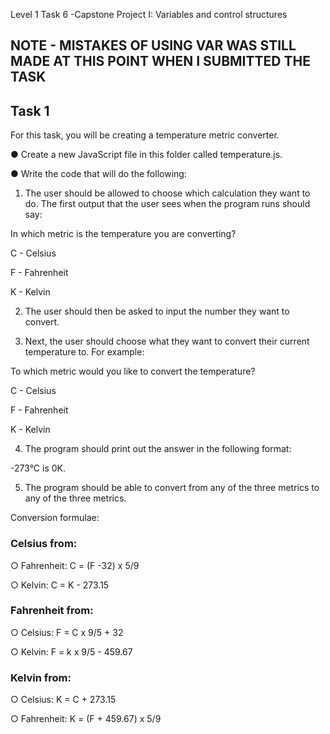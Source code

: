 Level 1 Task 6 -Capstone Project I: Variables and control structures

## NOTE - MISTAKES OF USING VAR WAS STILL MADE AT THIS POINT WHEN I SUBMITTED THE TASK

## Task 1

For this task, you will be creating a temperature metric converter.

● Create a new JavaScript file in this folder called temperature.js.

● Write the code that will do the following:

1. The user should be allowed to choose which calculation they want
to do. The first output that the user sees when the program runs
should say:

In which metric is the temperature you are converting?

C - Celsius

F - Fahrenheit

K - Kelvin

2. The user should then be asked to input the number they want to
convert.

3. Next, the user should choose what they want to convert their
current temperature to. For example:

To which metric would you like to convert the temperature?

C - Celsius

F - Fahrenheit

K - Kelvin

4. The program should print out the answer in the following format:

-273°C is 0K.

5. The program should be able to convert from any of the three
metrics to any of the three metrics.

Conversion formulae:

### Celsius from:

○ Fahrenheit: C = (F -32) x 5/9

○ Kelvin: C = K - 273.15

### Fahrenheit from:

○ Celsius: F = C x 9/5 + 32

○ Kelvin: F = k x 9/5 - 459.67

### Kelvin from:

○ Celsius: K = C + 273.15

○ Fahrenheit: K = (F + 459.67) x 5/9